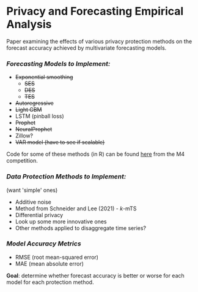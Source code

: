 # Privacy and Forecasting Empirical Analysis

Paper examining the effects of various privacy protection methods on the forecast accuracy achieved by multivariate forecasting models.

### *Forecasting Models to Implement:*

* ~~Exponential smoothing~~
   - ~~SES~~
   - ~~DES~~
   - ~~TES~~
* ~~Autoregressive~~
* ~~Light GBM~~
* LSTM (pinball loss)
* ~~Prophet~~
* ~~NeuralProphet~~
* Zillow?
* ~~VAR model (have to see if scalable)~~

Code for some of these methods (in R) can be found [here](https://github.com/Mcompetitions/M4-methods) from the M4 competition.

### *Data Protection Methods to Implement:*

(want 'simple' ones)

* Additive noise
* Method from Schneider and Lee (2021) - *k*-mTS
* Differential privacy
* Look up some more innovative ones
* Other methods applied to disaggregate time series?

### *Model Accuracy Metrics*

* RMSE (root mean-squared error)
* MAE (mean absolute error)

**Goal**: determine whether forecast accuracy is better or worse for each model for each protection method.
